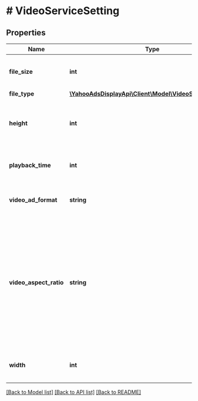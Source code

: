 # # VideoServiceSetting

## Properties

Name | Type | Description | Notes
------------ | ------------- | ------------- | -------------
**file_size** | **int** | &lt;div lang&#x3D;\&quot;ja\&quot;&gt;動画のファイルサイズです。&lt;/div&gt; &lt;div lang&#x3D;\&quot;en\&quot;&gt;File size of the video.&lt;/div&gt; | [optional]
**file_type** | [**\YahooAdsDisplayApi\Client\Model\VideoServiceFileType**](VideoServiceFileType.md) |  | [optional]
**height** | **int** | &lt;div lang&#x3D;\&quot;ja\&quot;&gt;動画の高さ（縦の長さ）です。&lt;/div&gt; &lt;div lang&#x3D;\&quot;en\&quot;&gt;Height (vertical length) of the video.&lt;/div&gt; | [optional]
**playback_time** | **int** | &lt;div lang&#x3D;\&quot;ja\&quot;&gt;動画再生時間（秒）です。&lt;/div&gt; &lt;div lang&#x3D;\&quot;en\&quot;&gt;Play time (sec) of the video.&lt;/div&gt; | [optional]
**video_ad_format** | **string** | &lt;div lang&#x3D;\&quot;ja\&quot;&gt;動画広告の種類です。&lt;/div&gt; &lt;div lang&#x3D;\&quot;en\&quot;&gt;Ad format type of the video ad.&lt;/div&gt; | [optional]
**video_aspect_ratio** | **string** | &lt;div lang&#x3D;\&quot;ja\&quot;&gt; 動画アスペクト比の種類です。&lt;br&gt; ※指定可能な値は、DictionaryServiceのgetMediaAdFormatで取得されるDictionaryServiceMediaAdFormatのaspectRatioフィールドをご確認ください。 &lt;/div&gt; &lt;div lang&#x3D;\&quot;en\&quot;&gt; Type of aspect ratio.&lt;br&gt; * Available values can be referred to aspectRatio field of DictionaryServiceMediaAdFormat object obtained by getMediaAdFormat operation of DictionaryService. &lt;/div&gt; | [optional]
**width** | **int** | &lt;div lang&#x3D;\&quot;ja\&quot;&gt;動画の横幅です。&lt;/div&gt; &lt;div lang&#x3D;\&quot;en\&quot;&gt;Width of the video.&lt;/div&gt; | [optional]

[[Back to Model list]](../../README.md#models) [[Back to API list]](../../README.md#endpoints) [[Back to README]](../../README.md)
